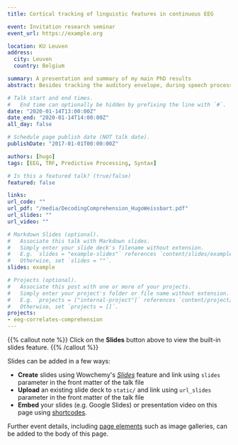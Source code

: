 ```yaml
---
title: Cortical tracking of linguistic features in continuous EEG

event: Invitation research seminar
event_url: https://example.org

location: KU Leuven
address:
  city: Leuven
  country: Belgium

summary: A presentation and summary of my main PhD results
abstract: Besides tracking the auditory envelope, during speech processing, the brain must constantly maintain, represent and predict linguistic features at different time scales and at different level of complexity.

# Talk start and end times.
#   End time can optionally be hidden by prefixing the line with `#`.
date: "2020-01-14T13:00:00Z"
date_end: "2020-01-14T14:00:00Z"
all_day: false

# Schedule page publish date (NOT talk date).
publishDate: "2017-01-01T00:00:00Z"

authors: [hugo]
tags: [EEG, TRF, Predictive Processing, Syntax]

# Is this a featured talk? (true/false)
featured: false

links:
url_code: ""
url_pdf: "/media/DecodingComprehension_HugoWeissbart.pdf"
url_slides: ""
url_video: ""

# Markdown Slides (optional).
#   Associate this talk with Markdown slides.
#   Simply enter your slide deck's filename without extension.
#   E.g. `slides = "example-slides"` references `content/slides/example-slides.md`.
#   Otherwise, set `slides = ""`.
slides: example

# Projects (optional).
#   Associate this post with one or more of your projects.
#   Simply enter your project's folder or file name without extension.
#   E.g. `projects = ["internal-project"]` references `content/project/deep-learning/index.md`.
#   Otherwise, set `projects = []`.
projects:
- eeg-correlates-comprehension
---
```


{{% callout note %}}
Click on the **Slides** button above to view the built-in slides feature.
{{% /callout %}}

Slides can be added in a few ways:

- **Create** slides using Wowchemy's [*Slides*](https://wowchemy.com/docs/managing-content/#create-slides) feature and link using `slides` parameter in the front matter of the talk file
- **Upload** an existing slide deck to `static/` and link using `url_slides` parameter in the front matter of the talk file
- **Embed** your slides (e.g. Google Slides) or presentation video on this page using [shortcodes](https://wowchemy.com/docs/writing-markdown-latex/).

Further event details, including [page elements](https://wowchemy.com/docs/writing-markdown-latex/) such as image galleries, can be added to the body of this page.
